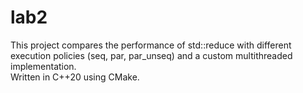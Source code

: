 # lab2

This project compares the performance of std::reduce with different execution policies (seq, par, par_unseq) and a custom multithreaded implementation.  
Written in C++20 using CMake.
